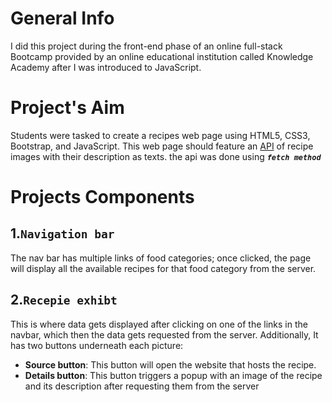 # General Info
I did this project during the front-end phase of an online full-stack Bootcamp provided by an online educational institution called Knowledge Academy after I was introduced to JavaScript.
# Project's Aim
Students were tasked to create a recipes web page using HTML5, CSS3, Bootstrap, and JavaScript. This web page should feature an [API](https://forkify-api.herokuapp.com/) of recipe images with their description as texts. the api was done using ***`fetch method`***
# Projects Components
## 1.`Navigation bar`
The nav bar has multiple links of food categories; once clicked, the page will display all the available recipes for that food category from the server. 
## 2.`Recepie exhibt`
This is where data gets displayed after clicking on one of the links in the navbar, which then the data gets requested from the server. Additionally, It has two buttons underneath each picture:
* **Source button**: This button will open the website that hosts the recipe.
* **Details button**: This button triggers a popup with an image of the recipe and its description after requesting them from the server


